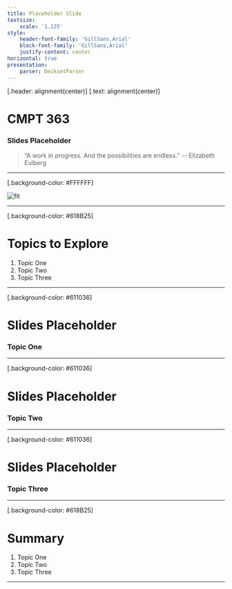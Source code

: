 ```yaml
---
title: Placeholder Slide
textsize:
    scale: '1.125'
style:
    header-font-family: 'GillSans,Arial'
    block-font-family: 'GillSans,Arial'
    justify-content: center
horizontal: true
presentation:
    parser: DecksetParser
---
```


[.header: alignment(center)]
[.text: alignment(center)]

# CMPT 363

### Slides Placeholder

> “A work in progress. And the possibilities are endless.”
-- Elizabeth Eulberg

---

[.background-color: #FFFFFF]

![fit](http://hibbittsdesign.org/ux-toolkit-8-no-numbers.png)

---


[.background-color: #618B25]

# Topics to Explore
1. Topic One  
2. Topic Two   
3. Topic Three  

---

[.background-color: #611036]

# Slides Placeholder

### Topic One

---

[.background-color: #611036]

# Slides Placeholder

### Topic Two

---

[.background-color: #611036]

# Slides Placeholder

### Topic Three

---

[.background-color: #618B25]

# Summary
1. Topic One  
2. Topic Two   
3. Topic Three  

---
